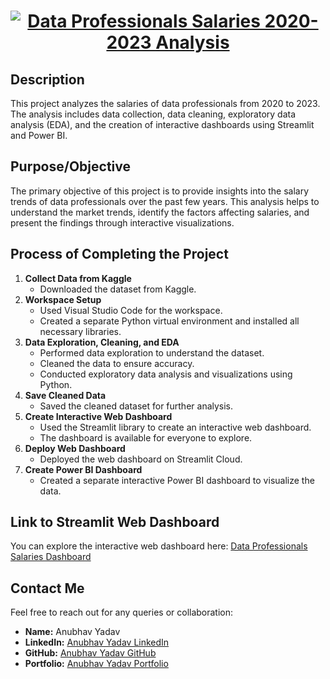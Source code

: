 <div align="center">
  <h1>
    <a href="https://github.com/AnubhavYadavBCA25">
      <img src="https://readme-typing-svg.herokuapp.com?color=%2336BCF7&size=30&center=true&vCenter=true&width=500&lines=Data+ Professionals+Salaries+2020-2023+Analysis" alt="Data Professionals Salaries 2020-2023 Analysis">
    </a>
  </h1>
</div>

## Description

This project analyzes the salaries of data professionals from 2020 to 2023. The analysis includes data collection, data cleaning, exploratory data analysis (EDA), and the creation of interactive dashboards using Streamlit and Power BI.

## Purpose/Objective

The primary objective of this project is to provide insights into the salary trends of data professionals over the past few years. This analysis helps to understand the market trends, identify the factors affecting salaries, and present the findings through interactive visualizations.

## Process of Completing the Project

1. **Collect Data from Kaggle**
   - Downloaded the dataset from Kaggle.
2. **Workspace Setup**
   - Used Visual Studio Code for the workspace.
   - Created a separate Python virtual environment and installed all necessary libraries.
3. **Data Exploration, Cleaning, and EDA**
   - Performed data exploration to understand the dataset.
   - Cleaned the data to ensure accuracy.
   - Conducted exploratory data analysis and visualizations using Python.
4. **Save Cleaned Data**
   - Saved the cleaned dataset for further analysis.
5. **Create Interactive Web Dashboard**
   - Used the Streamlit library to create an interactive web dashboard.
   - The dashboard is available for everyone to explore.
6. **Deploy Web Dashboard**
   - Deployed the web dashboard on Streamlit Cloud.
7. **Create Power BI Dashboard**
   - Created a separate interactive Power BI dashboard to visualize the data.

## Link to Streamlit Web Dashboard

You can explore the interactive web dashboard here:
[Data Professionals Salaries Dashboard](https://data-salaries-analysis.streamlit.app/)

## Contact Me

Feel free to reach out for any queries or collaboration:

- **Name:** Anubhav Yadav
- **LinkedIn:** [Anubhav Yadav LinkedIn](https://www.linkedin.com/in/anubhav-yadav-data-science)
- **GitHub:** [Anubhav Yadav GitHub](https://github.com/AnubhavYadavBCA25)
- **Portfolio:** [Anubhav Yadav Portfolio](https://sites.google.com/view/anubhavyadavportfolio)
